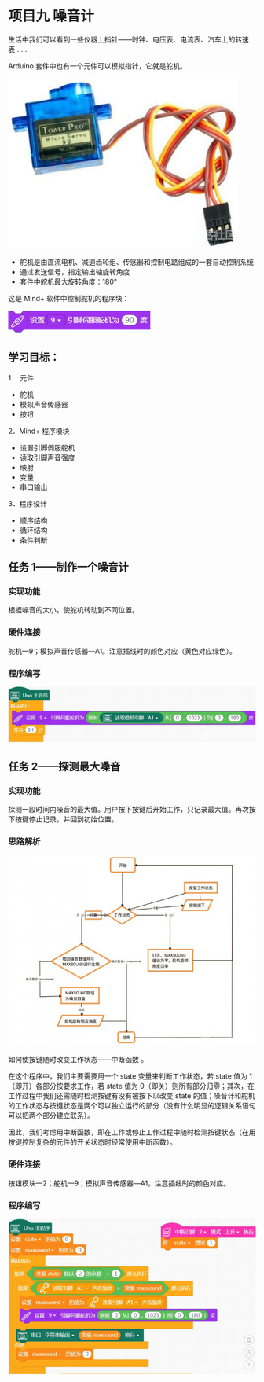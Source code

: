 # 项目九 噪音计

生活中我们可以看到一些仪器上指针——时钟、电压表、电流表、汽车上的转速表……

Arduino 套件中也有一个元件可以模拟指针，它就是舵机。

![img](assets/forum-16533585589785.png) 

- 舵机是由直流电机、减速齿轮组、传感器和控制电路组成的一套自动控制系统
- 通过发送信号，指定输出轴旋转角度
- 套件中舵机最大旋转角度：180° 

这是 Mind+ 软件中控制舵机的程序块：

![img](assets/forum-16533585589601.png)

## 学习目标： 

1． 元件    

- 舵机
- 模拟声音传感器
- 按钮

2．Mind+ 程序模块

- 设置引脚伺服舵机
- 读取引脚声音强度
- 映射
- 变量
- 串口输出

3．程序设计

- 顺序结构
- 循环结构
- 条件判断 

## 任务 1——制作一个噪音计 

### 实现功能

根据噪音的大小，使舵机转动到不同位置。

### 硬件连接

舵机—9；模拟声音传感器—A1。注意插线时的颜色对应（黄色对应绿色）。 

### 程序编写

![img](assets/forum-16533585589612.png) 

## 任务 2——探测最大噪音 

### 实现功能

探测一段时间内噪音的最大值。用户按下按键后开始工作，只记录最大值。再次按下按键停止记录，并回到初始位置。

### 思路解析

![img](assets/forum-16533585589613.png)

如何使按键随时改变工作状态——中断函数 。

在这个程序中，我们主要需要用一个 state 变量来判断工作状态，若 state 值为 1（即开）各部分按要求工作，若 state 值为 0（即关）则所有部分归零；其次，在工作过程中我们还需随时检测按键有没有被按下以改变 state 的值；噪音计和舵机的工作状态与按键状态是两个可以独立运行的部分（没有什么明显的逻辑关系语句可以把两个部分建立联系）。

因此，我们考虑用中断函数，即在工作或停止工作过程中随时检测按键状态（在用按键控制复杂的元件的开关状态时经常使用中断函数）。

### 硬件连接

按钮模块—2；舵机—9；模拟声音传感器—A1。注意插线时的颜色对应。 

### 程序编写

![img](assets/forum-16533585589614.png) 

